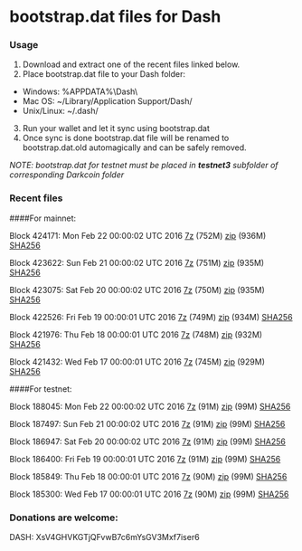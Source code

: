# bootstrap.dat files for Dash

### Usage

1. Download and extract one of the recent files linked below.
2. Place bootstrap.dat file to your Dash folder:
 - Windows: %APPDATA%\Dash\
 - Mac OS: ~/Library/Application Support/Dash/
 - Unix/Linux: ~/.dash/
3. Run your wallet and let it sync using bootstrap.dat
4. Once sync is done bootstrap.dat file will be renamed to bootstrap.dat.old automagically and can be safely removed.

_NOTE: bootstrap.dat for testnet must be placed in **testnet3** subfolder of corresponding Darkcoin folder_

### Recent files

####For mainnet:

Block 424171: Mon Feb 22 00:00:02 UTC 2016 [7z](https://transfer.sh/o11EK/bootstrap.dat.20160222.7z) (752M) [zip](https://transfer.sh/etSjL/bootstrap.dat.20160222.zip) (936M) [SHA256](https://transfer.sh/14inOt/sha256.txt)

Block 423622: Sun Feb 21 00:00:02 UTC 2016 [7z](https://transfer.sh/13zr1H/bootstrap.dat.20160221.7z) (751M) [zip](https://transfer.sh/Ssw6j/bootstrap.dat.20160221.zip) (935M) [SHA256](https://transfer.sh/cGIbf/sha256.txt)

Block 423075: Sat Feb 20 00:00:02 UTC 2016 [7z](https://transfer.sh/1q7PR/bootstrap.dat.20160220.7z) (750M) [zip](https://transfer.sh/GHuQs/bootstrap.dat.20160220.zip) (935M) [SHA256](https://transfer.sh/WgXdG/sha256.txt)

Block 422526: Fri Feb 19 00:00:01 UTC 2016 [7z](https://transfer.sh/9svl7/bootstrap.dat.20160219.7z) (749M) [zip](https://transfer.sh/lWa8J/bootstrap.dat.20160219.zip) (934M) [SHA256](https://transfer.sh/5b2CG/sha256.txt)

Block 421976: Thu Feb 18 00:00:01 UTC 2016 [7z](https://transfer.sh/vxVvv/bootstrap.dat.20160218.7z) (748M) [zip](https://transfer.sh/SNGT9/bootstrap.dat.20160218.zip) (932M) [SHA256](https://transfer.sh/8jbMz/sha256.txt)

Block 421432: Wed Feb 17 00:00:01 UTC 2016 [7z](https://transfer.sh/PJHee/bootstrap.dat.20160217.7z) (745M) [zip](https://transfer.sh/dCbNs/bootstrap.dat.20160217.zip) (929M) [SHA256](https://transfer.sh/jiRBk/sha256.txt)

####For testnet:

Block 188045: Mon Feb 22 00:00:02 UTC 2016 [7z](https://transfer.sh/1KVRA/bootstrap.dat.20160222.7z) (91M) [zip](https://transfer.sh/ZmR9a/bootstrap.dat.20160222.zip) (99M) [SHA256](https://transfer.sh/EeRP8/sha256.txt)

Block 187497: Sun Feb 21 00:00:02 UTC 2016 [7z](https://transfer.sh/8taNk/bootstrap.dat.20160221.7z) (91M) [zip](https://transfer.sh/eqpQv/bootstrap.dat.20160221.zip) (99M) [SHA256](https://transfer.sh/R2r8K/sha256.txt)

Block 186947: Sat Feb 20 00:00:02 UTC 2016 [7z](https://transfer.sh/4G94n/bootstrap.dat.20160220.7z) (91M) [zip](https://transfer.sh/LAjlF/bootstrap.dat.20160220.zip) (99M) [SHA256](https://transfer.sh/8u02z/sha256.txt)

Block 186400: Fri Feb 19 00:00:01 UTC 2016 [7z](https://transfer.sh/Vmp4e/bootstrap.dat.20160219.7z) (91M) [zip](https://transfer.sh/LEQpu/bootstrap.dat.20160219.zip) (99M) [SHA256](https://transfer.sh/yqve0/sha256.txt)

Block 185849: Thu Feb 18 00:00:01 UTC 2016 [7z](https://transfer.sh/lD6Gz/bootstrap.dat.20160218.7z) (90M) [zip](https://transfer.sh/zmpZD/bootstrap.dat.20160218.zip) (99M) [SHA256](https://transfer.sh/wEtOn/sha256.txt)

Block 185300: Wed Feb 17 00:00:01 UTC 2016 [7z](https://transfer.sh/16j8eW/bootstrap.dat.20160217.7z) (90M) [zip](https://transfer.sh/LH9aB/bootstrap.dat.20160217.zip) (99M) [SHA256](https://transfer.sh/AmwNR/sha256.txt)

### Donations are welcome:

DASH: XsV4GHVKGTjQFvwB7c6mYsGV3Mxf7iser6
